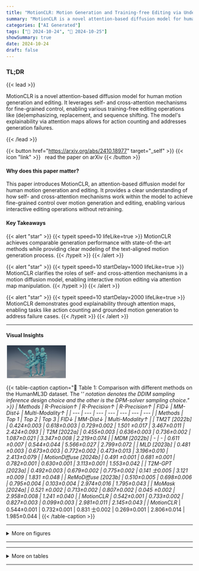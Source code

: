 ```yaml
---
title: "MotionCLR: Motion Generation and Training-free Editing via Understanding Attention Mechanisms"
summary: "MotionCLR is a novel attention-based diffusion model for human motion generation and editing. It leverages self- and cross-attention mechanisms for fine-grained control, enabling various training-free....."
categories: ["AI Generated"]
tags: ["🔖 2024-10-24", "🤗 2024-10-25"]
showSummary: true
date: 2024-10-24
draft: false
---
```


### TL;DR


{{< lead >}}

MotionCLR is a novel attention-based diffusion model for human motion generation and editing. It leverages self- and cross-attention mechanisms for fine-grained control, enabling various training-free editing operations like (de)emphasizing, replacement, and sequence shifting. The model's explainability via attention maps allows for action counting and addresses generation failures.

{{< /lead >}}


{{< button href="https://arxiv.org/abs/2410.18977" target="_self" >}}
{{< icon "link" >}} &nbsp; read the paper on arXiv
{{< /button >}}

#### Why does this paper matter?
This paper introduces MotionCLR, an attention-based diffusion model for human motion generation and editing.  It provides a clear understanding of how self- and cross-attention mechanisms work within the model to achieve fine-grained control over motion generation and editing, enabling various interactive editing operations without retraining.
#### Key Takeaways

{{< alert "star" >}}
{{< typeit speed=10 lifeLike=true >}} MotionCLR achieves comparable generation performance with state-of-the-art methods while providing clear modeling of the text-aligned motion generation process. {{< /typeit >}}
{{< /alert >}}

{{< alert "star" >}}
{{< typeit speed=10 startDelay=1000 lifeLike=true >}} MotionCLR clarifies the roles of self- and cross-attention mechanisms in a motion diffusion model, enabling interactive motion editing via attention map manipulation. {{< /typeit >}}
{{< /alert >}}

{{< alert "star" >}}
{{< typeit speed=10 startDelay=2000 lifeLike=true >}} MotionCLR demonstrates good explainability through attention maps, enabling tasks like action counting and grounded motion generation to address failure cases. {{< /typeit >}}
{{< /alert >}}

------
#### Visual Insights



![](figures/figures_1_0.png "🔼 Figure 1: MotionCLR (/'moυ∫n klır/) supports versatile motion generation and editing. The blue and red figures represent original and edited motions. (a) Motion deemphasizing and emphasizing via adjusting the weight of 'jump'. (b) In-place replacing the action of 'walks' with 'jumps' and 'dances'. (c) Generating diverse motion with the same example motion. (d) Transferring motion style referring to two motions (style and content reference). (e) Editing the sequentiality of a motion.")





{{< table-caption caption="🔽 Table 1: Comparison with different methods on the HumanML3D dataset. The '*' notation denotes the DDIM sampling inference design choice and the other is the DPM-solver sampling choice." >}}
| Methods | R-Precision↑ | R-Precision↑ | R-Precision↑ | FID↓ | MM-Dist↓ | Multi-Modality↑ |
| --- | --- | --- | --- | --- | --- | --- |
| Methods | Top 1 | Top 2 | Top 3 | FID↓ | MM-Dist↓ | Multi-Modality↑ |
| TM2T [2022b] | 0.424±0.003 | 0.618±0.003 | 0.729±0.002 | 1.501 ±0.017 | 3.467±0.011 | 2.424±0.093 |
| T2M [2022a] | 0.455±0.003 | 0.636±0.003 | 0.736±0.002 | 1.087±0.021 | 3.347±0.008 | 2.219±0.074 |
| MDM [2022b] | - | - | 0.611 ±0.007 | 0.544±0.044 | 5.566±0.027 | 2.799±0.072 |
| MLD [2023b] | 0.481 ±0.003 | 0.673±0.003 | 0.772±0.002 | 0.473±0.013 | 3.196±0.010 | 2.413±0.079 |
| MotionDiffuse [2024b] | 0.491 ±0.001 | 0.681 ±0.001 | 0.782±0.001 | 0.630±0.001 | 3.113±0.001 | 1.553±0.042 |
| T2M-GPT [2023a] | 0.492±0.003 | 0.679±0.002 | 0.775±0.002 | 0.141 士0.005 | 3.121 ±0.009 | 1.831 ±0.048 |
| ReMoDiffuse [2023b] | 0.510±0.005 | 0.698±0.006 | 0.795±0.004 | 0.103±0.004 | 2.974±0.016 | 1.795±0.043 |
| MoMask [2024a] | 0.521 ±0.002 | 0.713±0.002 | 0.807±0.002 | 0.045 ±0.002 | 2.958±0.008 | 1.241 ±0.040 |
| MotionCLR | 0.542±0.001 | 0.733±0.002 | 0.827±0.003 | 0.099±0.003 | 2.981±0.011 | 2.145±0.043 |
| MotionCLR* | 0.544±0.001 | 0.732±0.001 | 0.831 士0.002 | 0.269±0.001 | 2.806±0.014 | 1.985±0.044 |
{{< /table-caption >}}


------



<details>
<summary>More on figures
</summary>


![](figures/figures_1_1.png "🔼 Figure 1: MotionCLR (/'moυ∫n klır/) supports versatile motion generation and editing. The blue and red figures represent original and edited motions. (a) Motion deemphasizing and emphasizing via adjusting the weight of 'jump'. (b) In-place replacing the action of 'walks' with 'jumps' and 'dances'. (c) Generating diverse motion with the same example motion. (d) Transferring motion style referring to two motions (style and content reference). (e) Editing the sequentiality of a motion.")

![](figures/figures_1_2.png "🔼 Figure 1: MotionCLR (/'moυ∫n klır/) supports versatile motion generation and editing. The blue and red figures represent original and edited motions. (a) Motion deemphasizing and emphasizing via adjusting the weight of 'jump'. (b) In-place replacing the action of 'walks' with 'jumps' and 'dances'. (c) Generating diverse motion with the same example motion. (d) Transferring motion style referring to two motions (style and content reference). (e) Editing the sequentiality of a motion.")

![](figures/figures_1_3.png "🔼 Figure 10: Diverse generated motions driven by the same example. Prompt: 'a person steps sideways to the left and then sideways to the right.'. (a) The diverse generated motions driven by the same example motion share similar movement content. (b) The root trajectories of diverse motions are with similar global trajectories, but not the same.")

![](figures/figures_1_4.png "🔼 Figure 1: MotionCLR (/'moυ∫n klır/) supports versatile motion generation and editing. The blue and red figures represent original and edited motions. (a) Motion deemphasizing and emphasizing via adjusting the weight of 'jump'. (b) In-place replacing the action of 'walks' with 'jumps' and 'dances'. (c) Generating diverse motion with the same example motion. (d) Transferring motion style referring to two motions (style and content reference). (e) Editing the sequentiality of a motion.")

![](figures/figures_1_5.png "🔼 Figure 1: MotionCLR (/'moυ∫n klır/) supports versatile motion generation and editing. The blue and red figures represent original and edited motions. (a) Motion deemphasizing and emphasizing via adjusting the weight of 'jump'. (b) In-place replacing the action of 'walks' with 'jumps' and 'dances'. (c) Generating diverse motion with the same example motion. (d) Transferring motion style referring to two motions (style and content reference). (e) Editing the sequentiality of a motion.")

![](figures/figures_1_6.png "🔼 Figure 1: MotionCLR (/'moυ∫n klır/) supports versatile motion generation and editing. The blue and red figures represent original and edited motions. (a) Motion deemphasizing and emphasizing via adjusting the weight of 'jump'. (b) In-place replacing the action of 'walks' with 'jumps' and 'dances'. (c) Generating diverse motion with the same example motion. (d) Transferring motion style referring to two motions (style and content reference). (e) Editing the sequentiality of a motion.")

![](figures/figures_1_7.png "🔼 Figure 1: MotionCLR (/'moυ∫n klır/) supports versatile motion generation and editing. The blue and red figures represent original and edited motions. (a) Motion deemphasizing and emphasizing via adjusting the weight of 'jump'. (b) In-place replacing the action of 'walks' with 'jumps' and 'dances'. (c) Generating diverse motion with the same example motion. (d) Transferring motion style referring to two motions (style and content reference). (e) Editing the sequentiality of a motion.")

![](figures/figures_1_8.png "🔼 Figure 1: MotionCLR (/'moυ∫n klır/) supports versatile motion generation and editing. The blue and red figures represent original and edited motions. (a) Motion deemphasizing and emphasizing via adjusting the weight of 'jump'. (b) In-place replacing the action of 'walks' with 'jumps' and 'dances'. (c) Generating diverse motion with the same example motion. (d) Transferring motion style referring to two motions (style and content reference). (e) Editing the sequentiality of a motion.")

![](figures/figures_4_0.png "🔼 Figure 2: System overview of MotionCLR architecture. (a) The basic CLR block includes four layers. (b) The sampling (a.k.a. Samp.) block includes two CLR blocks and one down/up-sampling operation. (c) MotionCLR is a U-Net-like architecture, composed of several Sampling blocks.")

![](figures/figures_5_0.png "🔼 Figure 3: Empirical study of attention mechanisms. We use 'a person jumps.' as an example. (a) Key frames of generated motion. (b) The root trajectory along the Y-axis (vertical height). The character jumps on ~15-40f, ~60-80f, and ~125-145f, respectively. (c) The cross-attention between timesteps and words. The 'jump' word is highly activated aligning with the 'jump' action. (d) The self-attention map visualization. It is obvious that the character jumps three times. Different jumps share similar local motion patterns.")

![](figures/figures_7_0.png "🔼 Figure 5: Motion (de-)emphasizing. Different weights of 'jump' (↑ or ↓) in 'a man jumps.'")

![](figures/figures_8_0.png "🔼 Figure 3: Empirical study of attention mechanisms. We use 'a person jumps.' as an example. (a) Key frames of generated motion. (b) The root trajectory along the Y-axis (vertical height). The character jumps on ~15-40f, ~60-80f, and ~125-145f, respectively. (c) The cross-attention between timesteps and words. The 'jump' word is highly activated aligning with the 'jump' action. (d) The self-attention map visualization. It is obvious that the character jumps three times. Different jumps share similar local motion patterns.")

![](figures/figures_8_1.png "🔼 Figure 1: MotionCLR (/'moυ∫n klır/) supports versatile motion generation and editing. The blue and red figures represent original and edited motions. (a) Motion deemphasizing and emphasizing via adjusting the weight of 'jump'. (b) In-place replacing the action of 'walks' with 'jumps' and 'dances'. (c) Generating diverse motion with the same example motion. (d) Transferring motion style referring to two motions (style and content reference). (e) Editing the sequentiality of a motion.")

![](figures/figures_8_2.png "🔼 Figure 3: Empirical study of attention mechanisms. We use 'a person jumps.' as an example. (a) Key frames of generated motion. (b) The root trajectory along the Y-axis (vertical height, in Fig. 3b). As can be seen in Fig. 3, the character jumps at ~ 15-40f, ~ 60-80f, and ~ 125-145f, respectively. (c) The cross-attention between timesteps and words. The 'jump' word is highly activated aligning with the 'jump' action. (d) The self-attention map visualization. It is obvious that the character jumps three times. Different jumps share similar local motion patterns.")

![](figures/figures_8_3.png "🔼 Figure 1: MotionCLR (/'moυ∫n klır/) supports versatile motion generation and editing. The blue and red figures represent original and edited motions. (a) Motion deemphasizing and emphasizing via adjusting the weight of 'jump'. (b) In-place replacing the action of 'walks' with 'jumps' and 'dances'. (c) Generating diverse motion with the same example motion. (d) Transferring motion style referring to two motions (style and content reference). (e) Editing the sequentiality of a motion.")

![](figures/figures_9_0.png "🔼 Figure 10: Diverse generated motions driven by the same example. Prompt: 'a person steps sideways to the left and then sideways to the right.'. (a) The diverse generated motions driven by the same example motion share similar movement content. (b) The root trajectories of diverse motions are with similar global trajectories, but not the same.")

![](figures/figures_9_1.png "🔼 Figure 10: Diverse generated motions driven by the same example. Prompt: 'a person steps sideways to the left and then sideways to the right.'. (a) The diverse generated motions driven by the same example motion share similar movement content. (b) The root trajectories of diverse motions are with similar global trajectories, but not the same.")

![](figures/figures_10_0.png "🔼 Figure 10: Diverse generated motions driven by the same example. Prompt: 'a person steps sideways to the left and then sideways to the right.'. (a) The diverse generated motions driven by the same example motion share similar movement content. (b) The root trajectories of diverse motions are with similar global trajectories, but not the same.")

![](figures/figures_10_1.png "🔼 Figure 1: MotionCLR (/'moυ∫n klır/) supports versatile motion generation and editing. The blue and red figures represent original and edited motions. (a) Motion deemphasizing and emphasizing via adjusting the weight of 'jump'. (b) In-place replacing the action of 'walks' with 'jumps' and 'dances'. (c) Generating diverse motion with the same example motion. (d) Transferring motion style referring to two motions (style and content reference). (e) Editing the sequentiality of a motion.")

![](figures/figures_10_2.png "🔼 Figure 1: MotionCLR (/'moυ∫n klır/) supports versatile motion generation and editing. The blue and red figures represent original and edited motions. (a) Motion deemphasizing and emphasizing via adjusting the weight of 'jump'. (b) In-place replacing the action of 'walks' with 'jumps' and 'dances'. (c) Generating diverse motion with the same example motion. (d) Transferring motion style referring to two motions (style and content reference). (e) Editing the sequentiality of a motion.")

![](figures/figures_10_3.png "🔼 Figure 1: MotionCLR (/'moυ∫n klır/) supports versatile motion generation and editing. The blue and red figures represent original and edited motions. (a) Motion deemphasizing and emphasizing via adjusting the weight of 'jump'. (b) In-place replacing the action of 'walks' with 'jumps' and 'dances'. (c) Generating diverse motion with the same example motion. (d) Transferring motion style referring to two motions (style and content reference). (e) Editing the sequentiality of a motion.")

![](figures/figures_10_4.png "🔼 Figure 1: MotionCLR (/'moυ∫n klır/) supports versatile motion generation and editing. The blue and red figures represent original and edited motions. (a) Motion deemphasizing and emphasizing via adjusting the weight of 'jump'. (b) In-place replacing the action of 'walks' with 'jumps' and 'dances'. (c) Generating diverse motion with the same example motion. (d) Transferring motion style referring to two motions (style and content reference). (e) Editing the sequentiality of a motion.")

![](figures/figures_10_5.png "🔼 Figure 10: Diverse generated motions driven by the same example. Prompt: 'a person steps sideways to the left and then sideways to the right.'. (a) The diverse generated motions driven by the same example motion share similar movement content. (b) The root trajectories of diverse motions are with similar global trajectories, but not the same.")

![](figures/figures_24_0.png "🔼 Figure 1: MotionCLR (/'moυ∫n klır/) supports versatile motion generation and editing. The blue and red figures represent original and edited motions. (a) Motion deemphasizing and emphasizing via adjusting the weight of 'jump'. (b) In-place replacing the action of 'walks' with 'jumps' and 'dances'. (c) Generating diverse motion with the same example motion. (d) Transferring motion style referring to two motions (style and content reference). (e) Editing the sequentiality of a motion.")

![](figures/figures_24_1.png "🔼 Figure 1: MotionCLR (/'moυ∫n klır/) supports versatile motion generation and editing. The blue and red figures represent original and edited motions. (a) Motion deemphasizing and emphasizing via adjusting the weight of 'jump'. (b) In-place replacing the action of 'walks' with 'jumps' and 'dances'. (c) Generating diverse motion with the same example motion. (d) Transferring motion style referring to two motions (style and content reference). (e) Editing the sequentiality of a motion.")

![](figures/figures_24_2.png "🔼 Figure 1: MotionCLR (/'moυ∫n klır/) supports versatile motion generation and editing. The blue and red figures represent original and edited motions. (a) Motion deemphasizing and emphasizing via adjusting the weight of 'jump'. (b) In-place replacing the action of 'walks' with 'jumps' and 'dances'. (c) Generating diverse motion with the same example motion. (d) Transferring motion style referring to two motions (style and content reference). (e) Editing the sequentiality of a motion.")

![](figures/figures_24_3.png "🔼 Figure 1: MotionCLR (/'moυ∫n klır/) supports versatile motion generation and editing. The blue and red figures represent original and edited motions. (a) Motion deemphasizing and emphasizing via adjusting the weight of 'jump'. (b) In-place replacing the action of 'walks' with 'jumps' and 'dances'. (c) Generating diverse motion with the same example motion. (d) Transferring motion style referring to two motions (style and content reference). (e) Editing the sequentiality of a motion.")

![](figures/figures_24_4.png "🔼 Figure 1: MotionCLR (/'moυ∫n klır/) supports versatile motion generation and editing. The blue and red figures represent original and edited motions. (a) Motion deemphasizing and emphasizing via adjusting the weight of 'jump'. (b) In-place replacing the action of 'walks' with 'jumps' and 'dances'. (c) Generating diverse motion with the same example motion. (d) Transferring motion style referring to two motions (style and content reference). (e) Editing the sequentiality of a motion.")

![](figures/figures_24_5.png "🔼 Figure 1: MotionCLR (/'moυ∫n klır/) supports versatile motion generation and editing. The blue and red figures represent original and edited motions. (a) Motion deemphasizing and emphasizing via adjusting the weight of 'jump'. (b) In-place replacing the action of 'walks' with 'jumps' and 'dances'. (c) Generating diverse motion with the same example motion. (d) Transferring motion style referring to two motions (style and content reference). (e) Editing the sequentiality of a motion.")

![](figures/figures_24_6.png "🔼 Figure 1: MotionCLR (/'moυ∫n klır/) supports versatile motion generation and editing. The blue and red figures represent original and edited motions. (a) Motion deemphasizing and emphasizing via adjusting the weight of 'jump'. (b) In-place replacing the action of 'walks' with 'jumps' and 'dances'. (c) Generating diverse motion with the same example motion. (d) Transferring motion style referring to two motions (style and content reference). (e) Editing the sequentiality of a motion.")

![](figures/figures_24_7.png "🔼 Figure 1: MotionCLR (/'moυ∫n klır/) supports versatile motion generation and editing. The blue and red figures represent original and edited motions. (a) Motion deemphasizing and emphasizing via adjusting the weight of 'jump'. (b) In-place replacing the action of 'walks' with 'jumps' and 'dances'. (c) Generating diverse motion with the same example motion. (d) Transferring motion style referring to two motions (style and content reference). (e) Editing the sequentiality of a motion.")

![](figures/figures_24_8.png "🔼 Figure 1: MotionCLR (/'moυ∫n klır/) supports versatile motion generation and editing. The blue and red figures represent original and edited motions. (a) Motion deemphasizing and emphasizing via adjusting the weight of 'jump'. (b) In-place replacing the action of 'walks' with 'jumps' and 'dances'. (c) Generating diverse motion with the same example motion. (d) Transferring motion style referring to two motions (style and content reference). (e) Editing the sequentiality of a motion.")

![](figures/figures_24_9.png "🔼 Figure 1: MotionCLR (/'moυ∫n klır/) supports versatile motion generation and editing. The blue and red figures represent original and edited motions. (a) Motion deemphasizing and emphasizing via adjusting the weight of 'jump'. (b) In-place replacing the action of 'walks' with 'jumps' and 'dances'. (c) Generating diverse motion with the same example motion. (d) Transferring motion style referring to two motions (style and content reference). (e) Editing the sequentiality of a motion.")

![](figures/figures_24_10.png "🔼 Figure 1: MotionCLR (/'moυ∫n klır/) supports versatile motion generation and editing. The blue and red figures represent original and edited motions. (a) Motion deemphasizing and emphasizing via adjusting the weight of 'jump'. (b) In-place replacing the action of 'walks' with 'jumps' and 'dances'. (c) Generating diverse motion with the same example motion. (d) Transferring motion style referring to two motions (style and content reference). (e) Editing the sequentiality of a motion.")

![](figures/figures_24_11.png "🔼 Figure 1: MotionCLR (/'moυ∫n klır/) supports versatile motion generation and editing. The blue and red figures represent original and edited motions. (a) Motion deemphasizing and emphasizing via adjusting the weight of 'jump'. (b) In-place replacing the action of 'walks' with 'jumps' and 'dances'. (c) Generating diverse motion with the same example motion. (d) Transferring motion style referring to two motions (style and content reference). (e) Editing the sequentiality of a motion.")

![](figures/figures_25_0.png "🔼 Figure 1: MotionCLR (/'moυ∫n klır/) supports versatile motion generation and editing. The blue and red figures represent original and edited motions. (a) Motion deemphasizing and emphasizing via adjusting the weight of 'jump'. (b) In-place replacing the action of 'walks' with 'jumps' and 'dances'. (c) Generating diverse motion with the same example motion. (d) Transferring motion style referring to two motions (style and content reference). (e) Editing the sequentiality of a motion.")

![](figures/figures_25_1.png "🔼 Figure 1: MotionCLR (/'moυ∫n klır/) supports versatile motion generation and editing. The blue and red figures represent original and edited motions. (a) Motion deemphasizing and emphasizing via adjusting the weight of 'jump'. (b) In-place replacing the action of 'walks' with 'jumps' and 'dances'. (c) Generating diverse motion with the same example motion. (d) Transferring motion style referring to two motions (style and content reference). (e) Editing the sequentiality of a motion.")

![](figures/figures_26_0.png "🔼 Figure 10: Diverse generated motions driven by the same example. Prompt: “a person steps sideways to the left and then sideways to the right.” (a) The diverse generated motions driven by the same example motion share similar movement content. (b) The root trajectories of diverse motions are with similar global trajectories, but not the same.")

![](figures/figures_26_1.png "🔼 Figure 10: Diverse generated motions driven by the same example. Prompt: “a person steps sideways to the left and then sideways to the right.”. (a) The diverse generated motions driven by the same example motion share similar movement content. (b) The root trajectories of diverse motions are with similar global trajectories, but not the same.")

![](figures/figures_27_0.png "🔼 Figure 13: Comparison between w/ vs. w/o grounded motion generation settings. The root height and motion visualization of the textual prompt “a person jumps four times”.")

![](figures/figures_28_0.png "🔼 Figure 1: MotionCLR (/'moυ∫n klır/) supports versatile motion generation and editing. The blue and red figures represent original and edited motions. (a) Motion deemphasizing and emphasizing via adjusting the weight of 'jump'. (b) In-place replacing the action of 'walks' with 'jumps' and 'dances'. (c) Generating diverse motion with the same example motion. (d) Transferring motion style referring to two motions (style and content reference). (e) Editing the sequentiality of a motion.")

![](figures/figures_29_0.png "🔼 Figure 1: MotionCLR (/'moυ∫n klır/) supports versatile motion generation and editing. The blue and red figures represent original and edited motions. (a) Motion deemphasizing and emphasizing via adjusting the weight of 'jump'. (b) In-place replacing the action of 'walks' with 'jumps' and 'dances'. (c) Generating diverse motion with the same example motion. (d) Transferring motion style referring to two motions (style and content reference). (e) Editing the sequentiality of a motion.")

![](figures/figures_30_0.png "🔼 Figure 1: MotionCLR (/'moυ∫n klır/) supports versatile motion generation and editing. The blue and red figures represent original and edited motions. (a) Motion deemphasizing and emphasizing via adjusting the weight of 'jump'. (b) In-place replacing the action of 'walks' with 'jumps' and 'dances'. (c) Generating diverse motion with the same example motion. (d) Transferring motion style referring to two motions (style and content reference). (e) Editing the sequentiality of a motion.")

![](figures/figures_30_1.png "🔼 Figure 1: MotionCLR (/'moυ∫n klır/) supports versatile motion generation and editing. The blue and red figures represent original and edited motions. (a) Motion deemphasizing and emphasizing via adjusting the weight of 'jump'. (b) In-place replacing the action of 'walks' with 'jumps' and 'dances'. (c) Generating diverse motion with the same example motion. (d) Transferring motion style referring to two motions (style and content reference). (e) Editing the sequentiality of a motion.")

![](figures/figures_31_0.png "🔼 Figure 1: MotionCLR (/'moυ∫n klır/) supports versatile motion generation and editing. The blue and red figures represent original and edited motions. (a) Motion deemphasizing and emphasizing via adjusting the weight of 'jump'. (b) In-place replacing the action of 'walks' with 'jumps' and 'dances'. (c) Generating diverse motion with the same example motion. (d) Transferring motion style referring to two motions (style and content reference). (e) Editing the sequentiality of a motion.")

![](figures/figures_33_0.png "🔼 Figure 3: Empirical study of attention mechanisms. We use 'a person jumps.' as an example. (a) Key frames of generated motion. (b) The root trajectory along the Y-axis (vertical height). The character jumps on ~15-40f, ~60-80f, and ~125-145f, respectively. (c) The cross-attention between timesteps and words. The 'jump' word is highly activated aligning with the 'jump' action. (d) The self-attention map visualization. It is obvious that the character jumps three times. Different jumps share similar local motion patterns.")

![](figures/figures_37_0.png "🔼 Figure 1: MotionCLR (/'moυ∫n klır/) supports versatile motion generation and editing. The blue and red figures represent original and edited motions. (a) Motion deemphasizing and emphasizing via adjusting the weight of 'jump'. (b) In-place replacing the action of 'walks' with 'jumps' and 'dances'. (c) Generating diverse motion with the same example motion. (d) Transferring motion style referring to two motions (style and content reference). (e) Editing the sequentiality of a motion.")

![](figures/figures_37_1.png "🔼 Figure 1: MotionCLR (/'moυ∫n klır/) supports versatile motion generation and editing. The blue and red figures represent original and edited motions. (a) Motion deemphasizing and emphasizing via adjusting the weight of 'jump'. (b) In-place replacing the action of 'walks' with 'jumps' and 'dances'. (c) Generating diverse motion with the same example motion. (d) Transferring motion style referring to two motions (style and content reference). (e) Editing the sequentiality of a motion.")

![](figures/figures_38_0.png "🔼 Figure 1: MotionCLR (/'moυ∫n klır/) supports versatile motion generation and editing. The blue and red figures represent original and edited motions. (a) Motion deemphasizing and emphasizing via adjusting the weight of 'jump'. (b) In-place replacing the action of 'walks' with 'jumps' and 'dances'. (c) Generating diverse motion with the same example motion. (d) Transferring motion style referring to two motions (style and content reference). (e) Editing the sequentiality of a motion.")

![](figures/figures_39_0.png "🔼 Figure 1: MotionCLR (/'moυ∫n klır/) supports versatile motion generation and editing. The blue and red figures represent original and edited motions. (a) Motion deemphasizing and emphasizing via adjusting the weight of 'jump'. (b) In-place replacing the action of 'walks' with 'jumps' and 'dances'. (c) Generating diverse motion with the same example motion. (d) Transferring motion style referring to two motions (style and content reference). (e) Editing the sequentiality of a motion.")

![](figures/figures_39_1.png "🔼 Figure 1: MotionCLR (/'moυ∫n klır/) supports versatile motion generation and editing. The blue and red figures represent original and edited motions. (a) Motion deemphasizing and emphasizing via adjusting the weight of 'jump'. (b) In-place replacing the action of 'walks' with 'jumps' and 'dances'. (c) Generating diverse motion with the same example motion. (d) Transferring motion style referring to two motions (style and content reference). (e) Editing the sequentiality of a motion.")

![](figures/figures_40_0.png "🔼 Figure 1: MotionCLR (/'moυ∫n klır/) supports versatile motion generation and editing. The blue and red figures represent original and edited motions. (a) Motion deemphasizing and emphasizing via adjusting the weight of 'jump'. (b) In-place replacing the action of 'walks' with 'jumps' and 'dances'. (c) Generating diverse motion with the same example motion. (d) Transferring motion style referring to two motions (style and content reference). (e) Editing the sequentiality of a motion.")

![](figures/figures_41_0.png "🔼 Figure 1: MotionCLR (/'moυ∫n klır/) supports versatile motion generation and editing. The blue and red figures represent original and edited motions. (a) Motion deemphasizing and emphasizing via adjusting the weight of 'jump'. (b) In-place replacing the action of 'walks' with 'jumps' and 'dances'. (c) Generating diverse motion with the same example motion. (d) Transferring motion style referring to two motions (style and content reference). (e) Editing the sequentiality of a motion.")


</details>

------







------

<details>
<summary>More on tables
</summary>


{{< table-caption caption="🔽 Table 1: Comparison with different methods on the HumanML3D dataset. The '*' notation denotes the DDIM sampling inference design choice and the other is the DPM-solver sampling choice." >}}
| Ablation | R-Precision↑ | R-Precision↑ | R-Precision↑ | FID↓ |
| --- | --- | --- | --- | --- |
| Ablation | Top 1 | Top 2 | Top 3 | FID↓ |
| (1) | 0.512 | 0.705 | 0.792 | 0.544 |
| (2) | 0.509 | 0.703 | 0.788 | 0.550 |
| MotionCLR | 0.544 | 0.732 | 0.831 | 0.269 |
{{< /table-caption >}}

{{< table-caption caption="🔽 Table 1: Comparison with different methods on the HumanML3D dataset. The '*' notation denotes the DDIM sampling inference design choice and the other is the DPM-solver sampling choice." >}}
| Rishabh Dabral, Muhammad Hamza Mughal, Vladislav Golyanik, and Christian Theobalt. Mofusion: A framework for denoising-diffusion-based motion synthesis. In CVPR, pages 9760-9770, 2023. |
| --- |
| Damai Dai, Li Dong, Yaru Hao, Zhifang Sui, Baobao Chang, and Furu Wei. Knowledge neurons in pretrained transformers. In ACL, pages 8493-8502, 2022. |
| Wenxun Dai, Ling-Hao Chen, Jingbo Wang, Jinpeng Liu, Bo Dai, and Yansong Tang. Motionlcm: Real-time controllable motion generation via latent consistency model. ECCV, 2024. |
| Christian Diller and Angela Dai. Cg-hoi: Contact-guided 3d human-object interaction generation. In CVPR, pages 19888-19901, 2024. |
| Markos Diomataris, Nikos Athanasiou, Omid Taheri, Xi Wang, Otmar Hilliges, and Michael J Black. Wandr: Intention-guided human motion generation. In CVPR, pages 927-936, 2024. |
| Ke Fan, Junshu Tang, Weijian Cao, Ran Yi, Moran Li, Jingyu Gong, Jiangning Zhang, Yabiao Wang, Chengjie Wang, and Lizhuang Ma. Freemotion: A unified framework for number-free text-to-motion synthesis. ECCV, 2024. |
| Bin Feng, Tenglong Ao, Zequn Liu, Wei Ju, Libin Liu, and Ming Zhang. Robust dancer: Long-term 3d dance synthesis using unpaired data. arXiv preprint arXiv:2303.16856, 2023. |
| Mor Geva, Roei Schuster, Jonathan Berant, and Omer Levy. Transformer feed-forward layers are key-value memories. In EMNLP, pages 5484-5495, 2021. |
| Anindita Ghosh, Rishabh Dabral, Vladislav Golyanik, Christian Theobalt, and Philipp Slusallek. Remos: Reactive 3d motion synthesis for two-person interactions. ECCV, 2023. |
| Purvi Goel, Kuan-Chieh Wang, C Karen Liu, and Kayvon Fatahalian. Iterative motion editing with natural language. In ACM SIGGRAPH, pages 1-9, 2024. |
| Kehong Gong, Dongze Lian, Heng Chang, Chuan Guo, Zihang Jiang, Xinxin Zuo, Michael Bi Mi, and Xinchao Wang. Tm2d: Bimodality driven 3d dance generation via music-text integration. In ICCV, pages 9942-9952, 2023. |
| Chuan Guo, Shihao Zou, Xinxin Zuo, Sen Wang, Wei Ji, Xingyu Li, and Li Cheng. Generating diverse and natural 3d human motions from text. In CVPR, pages 5152-5161, 2022a. |
| Chuan Guo, Xinxin Zuo, Sen Wang, and Li Cheng. Tm2t: Stochastic and tokenized modeling for the reciprocal generation of 3d human motions and texts. In ECCV, pages 580-597, 2022b. |
| Chuan Guo, Yuxuan Mu, Muhammad Gohar Javed, Sen Wang, and Li Cheng. Momask: Generative masked modeling of 3d human motions. In CVPR, pages 1900-1910, 2024a. |
| Chuan Guo, Yuxuan Mu, Xinxin Zuo, Peng Dai, Youliang Yan, Juwei Lu, and Li Cheng. Generative human motion stylization in latent space. ICLR, 2024b. |
| Xinying Guo, Mingyuan Zhang, Haozhe Xie, Chenyang Gu, and Ziwei Liu. Crowdmogen: Zero-shot text-driven collective motion generation. arXiv preprint arXiv:2407.06188, 2024c. |
| Bo Han, Hao Peng, Minjing Dong, Yi Ren, Yixuan Shen, and Chang Xu. Amd: Autoregressive motion diffusion. In AAAI, pages 2022-2030, 2024. |
| Ligong Han, Song Wen, Qi Chen, Zhixing Zhang, Kunpeng Song, Mengwei Ren, Ruijiang Gao, Yuxiao Chen, Di Liu 0003, Qilong Zhangli, et al. Improving tuning-free real image editing with proximal guidance. WACV, 2023. |
| Yaru Hao, Li Dong, Furu Wei, and Ke Xu. Self-attention attribution: Interpreting information interactions inside transformer. In AAAI, volume 35, pages 12963-12971, 2021. |
| Felix G Harvey, Mike Yurick, Derek Nowrouzezahrai, and Christopher Pal. Robust motion in- betweening. ACM TOG, 39(4):60-1, 2020. |
| Amir Hertz, Ron Mokady, Jay Tenenbaum, Kfir Aberman, Yael Pritch, and Daniel Cohen-Or. Prompt- to-prompt image editing with cross attention control. ICLR, 2023. |
{{< /table-caption >}}

{{< table-caption caption="🔽 Table 1: Comparison with different methods on the HumanML3D dataset. The '*' notation denotes the DDIM sampling inference design choice and the other is the DPM-solver sampling choice." >}}
| w | I | 1.5 | 2 | 2.5 | 3 | 3.5 |
| --- | --- | --- | --- | --- | --- | --- |
| FID | 0.801 | 0.408 | 0.318 | 0.217 | 0.317 | 0.396 |
| TMR-sim. | 51.987 | 52.351 | 53.512 | 53.956 | 54.300 | 54.529 |
{{< /table-caption >}}

{{< table-caption caption="🔽 Table 1: Comparison with different methods on the HumanML3D dataset. The '*' notation denotes the DDIM sampling inference design choice and the other is the DPM-solver sampling choice." >}}
|  | FID ↓ | TMR-sim.→ |
| --- | --- | --- |
| direct (pseudo GT) | 0.315 | 0.543 |
| unreplaced | 0.325 | 0.567 |
| unreplaced (unpaired T-M) | 0.925 | 0.490 |
| ours replaced | 0.330 | 0.535 |
{{< /table-caption >}}

{{< table-caption caption="🔽 Table 1: Comparison with different methods on the HumanML3D dataset. The '*' notation denotes the DDIM sampling inference design choice and the other is the DPM-solver sampling choice." >}}
| begin | end | FID↓ | TMR-sim.↑ |
| --- | --- | --- | --- |
| 8 | 11 | 0.339 | 0.472 |
| 5 | 14 | 0.325 | 0.498 |
| 1 | 18 | 0.330 | 0.535 |
{{< /table-caption >}}

{{< table-caption caption="🔽 Table 1: Comparison with different methods on the HumanML3D dataset. The '*' notation denotes the DDIM sampling inference design choice and the other is the DPM-solver sampling choice." >}}
|  | FID ↓ | Div. ↑ |
| --- | --- | --- |
| Diff. manipulation | 0.718 | 1.502 |
| MotionCLR manipulation | 0.427 | 2.567 |
{{< /table-caption >}}


</details>

------

